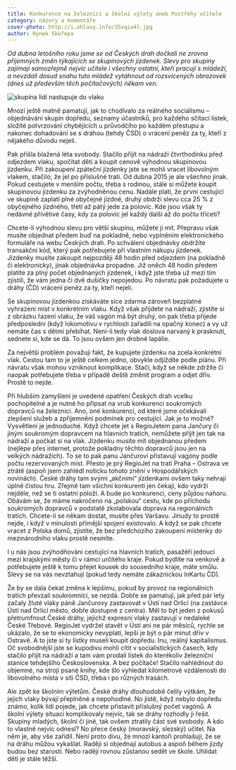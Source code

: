 ```yaml
---
title: Konkurence na železnici a školní výlety aneb Postřehy učitele
category: názory a komentáře
cover-photo: http://i.ohlasy.info/3Svqio4l.jpg
author: Hynek Skořepa
---
```


*Od dubna letošního roku jsme se od Českých drah dočkali ne zrovna příjemných změn týkajících se skupinových jízdenek. Slevy pro skupiny zajímají samozřejmě nejvíc učitele i všechny ostatní, kteří pracují s mládeží, a nevzdali dosud snahu tuto mládež vytáhnout od rozsvícených obrazovek (dnes už především těch počítačových) někam ven.*

<img src="http://i.ohlasy.info/3Svqio4.jpg" alt="skupina lidí nastupuje do vlaku" class="img-responsive">

Mnozí ještě matně pamatují, jak to chodívalo za reálného socialismu – objednávání skupin dopředu, seznamy účastníků, pro každého sčítací lístek, složité potvrzování chybějících u průvodčího po každém přestupu a nakonec dohadování se s dráhou (tehdy ČSD) o vrácení peněz za ty, kteří z nějakého důvodu nejeli.

Pak přišla blažená léta svobody. Stačilo přijít na nádraží čtvrthodinku před odjezdem vlaku, spočítat děti a koupit cenově výhodnou skupinovou jízdenku. Při zakoupení zpáteční jízdenky jste se mohli vracet libovolným vlakem, stačilo, že jel po příslušné trati. Od dubna 2015 je ale všechno jinak. Pokud cestujete v menším počtu, třeba s rodinou, stále si můžete koupit skupinovou jízdenku za zvýhodněnou cenu. Nadále platí, že první cestující ve skupině zaplatí plné obyčejné jízdné, druhý obdrží slevu cca 25 % z obyčejného jízdného, třetí až pátý jede za polovic. Kde jsou však ty nedávné přívětivé časy, kdy za polovic jel každý další až do počtu třiceti?

Chcete-li výhodnou slevu pro větší skupinu, můžete ji mít. Přepravu však musíte objednat předem buď na pokladně, nebo vyplněním elektronického formuláře na webu Českých drah. Po schválení objednávky obdržíte transakční kód, který pak potřebujete při vlastním nákupu jízdenek.  Jízdenky musíte zakoupit nejpozději 48 hodin před odjezdem (na pokladně či elektronicky), jinak objednávka propadne. Již oněch 48 hodin předem platíte za plný počet objednaných jízdenek, i když jste třeba už mezi tím zjistili, že vám jedna či dvě dušičky nepojedou. Po návratu pak požadujete u dráhy (ČD) vrácení peněz za ty, kteří nejeli.

Se skupinovou jízdenkou získáváte sice zdarma zároveň bezplatné vyhrazení míst v konkrétním vlaku. Když však přijdete na nádraží, zjistíte si z obrázku řazení vlaku, že váš vagón má být druhý, on pak třeba přijede předposlední (když lokomotivu v rychlosti zařadili na opačný konec) a vy už nemáte čas s dětmi přebíhat. Není-li tedy vlak doslova narvaný k prasknutí, sednete si, kde se dá. To jsou ovšem jen drobné lapálie.

Za největší problém považuji fakt, že kupujete jízdenku na zcela konkrétní vlak. Cestou tam to je ještě celkem jedno, obvykle odjíždíte podle plánu. Při návratu však mohou vzniknout komplikace. Stačí, když se někde zdržíte či naopak potřebujete třeba v případě deště změnit program a odjet dřív. Prostě to nejde.

Při hlubším zamyšlení je uvedené opatření Českých drah vcelku pochopitelné a je nutné ho připsat na vrub konkurenci soukromých dopravců na železnici. Ano, oné konkurenci, od které jsme očekávali zlepšení služeb a zpříjemnění podmínek pro cestující. Jak je to možné? Vysvětlení je jednoduché. Když chcete jet s RegioJetem pana Jančury či jiným soukromým dopravcem na hlavních tratích, nemůžete přijít jen tak na nádraží a počkat si na vlak. Jízdenku musíte mít objednanou předem (nejlépe přes internet, protože pokladny těchto dopravců jsou jen na velkých nádražích). To se to pak panu Jančurovi přistavují vagóny podle počtu rezervovaných míst. Přesto je prý RegioJet na trati Praha – Ostrava ve ztrátě (aspoň jsem zahlédl noticku tohoto znění v Hospodářských novinách). České dráhy tam svými „akčními“ jízdenkami ovšem taky nehrají úplně čistou hru. Zřejmě tam všichni konkurenti jen čekají, kdo vydrží nejdéle, než se ti ostatní položí. A bude po konkurenci, ceny půjdou nahoru. Obávám se, že máme nakročeno na „polskou“ cestu, kde po příchodu soukromých dopravců v podstatě zkolabovala doprava na regionálních tratích. Chcete-li se někam dostat, musíte přes Varšavu. Jinudy to prostě nejde, i když v minulosti přímější spojení existovalo. A když se pak chcete vracet z Polska domů, zjistíte, že bez předchozího zakoupení místenky do mezinárodního vlaku prostě nesmíte.

I u nás jsou zvýhodňováni cestující na hlavních tratích, pasažéři jedoucí mezi krajskými městy či v rámci určitého kraje. Pokud bydlíte na venkově a potřebujete ještě k tomu přejet kousek do sousedního kraje, máte smůlu. Slevy se na vás nevztahují (pokud tedy nemáte zákaznickou InKartu ČD).

Že by se dala čekat změna k lepšímu, pokud by provoz na regionálních tratích převzali soukromníci, se nezdá. Dobře se pamatuji, jak před pár lety začaly žluté vlaky páně Jančurovy zastavovat v Ústí nad Orlicí (na zastávce Ústí nad Orlicí město, dobře dostupné z centra). Měl to být jeden z pokusů přetrumfnout České dráhy, jejichž expresní vlaky zastavují v nedaleké České Třebové. RegioJet vydržel stavět v Ústí ani ne pár měsíců, rychle se ukázalo, že se to ekonomicky nevyplatí, lepší je být o pár minut dřív v Ostravě. A to jste si ty lístky museli koupit dopředu. Inu, reálný kapitalismus. Oč svobodnější jste se kupodivu mohli cítit v socialistických časech, kdy stačilo přijít na nádraží a tam vám prodali lístek do kterékoliv železniční stanice tehdejšího Československa. A bez počítače! Stačilo nahlédnout do objemné, na stroji psané knihy, kde šlo vyhledat kilometrové vzdálenosti do libovolného místa v síti ČSD, třeba i po různých trasách.

Ale zpět ke školním výletům. České dráhy dlouhodobě čelily výtkám, že jejich vlaky bývají přeplněné a nepohodlné. No jistě, když nebylo dopředu známo, kolik lidí pojede, jak chcete přistavit příslušný počet vagónů. A školní výlety situaci komplikovaly nejvíc, tak se dráhy rozhodly ji řešit. Skupiny mladých, školní či jiné, tak ovšem ztratily část své svobody.
A kdo to vlastně nejvíc odnesl? No přece český (moravský, slezský) učitel. Na něm je, aby vše zařídil. Není proto divu, že mnozí kantoři prohlašují, že se na dráhu můžou vykašlat. Raději si objednají autobus a aspoň během jízdy budou bez starostí. Nebo raději rovnou zůstanou sedět ve škole. Uhlídat děti je stále těžší.

